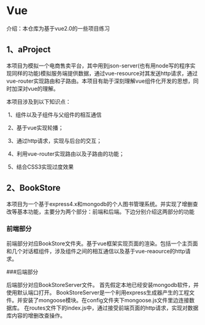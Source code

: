 # Vue

介绍：本仓库为基于vue2.0的一些项目练习

## 1、aProject

本项目为模拟一个电商售卖平台，其中用到json-server(也有用node写的程序实现同样的功能)模拟服务端提供数据，通过vue-resource对其发送http请求，通过vue-router实现路由和子路由。本项目有助于深刻理解vue组件化开发的思想，同时加深对vue的理解。

本项目涉及到以下知识点：

​    1、组件以及子组件与父组件的相互通信

​    2、基于vue实现轮播；

​    3、通过http请求，实现与后台的交互；

​    4、利用vue-router实现路由以及子路由的功能；

​    5、结合CSS3实现过度效果

## 2、BookStore
本项目为一个基于express4.x和mongodb的个人图书管理系统。并实现了增删查改等基本功能，主要分为两个部分：前端和后端。下边分别介绍这两部分的功能

### 前端部分

前端部分对应BookStore文件夹。基于vue框架实现页面的渲染。包括一个主页面和几个对话框组件，涉及组件之间的相互通信以及基于vue-reaource的http请求。

###后端部分

后端部分对应BookStoreServer文件。
首先假定本地已经安装mongodb软件，并使用默认端口打开。
BookStoreServer是一个利用express生成器产生的工程文件。并安装了mongoose模块。在config文件夹下mongoose.js文件里边连接数据库。
在routes文件下的index.js中，通过接受前端页面的http请求，实现对数据库内容的增删改查操作。
